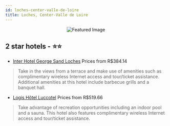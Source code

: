 ```yaml
---
id: loches-center-valle-de-loire
title: Loches, Center-Valle de Loire
---
```


<center><img src="https://i.travelapi.com/hotels/2000000/1700000/1690600/1690598/ff654b24_z.jpg" alt="Featured Image" /></center>


##  2 star hotels - ⭐️⭐️

-    [Inter Hotel George Sand Loches](https://us.hurb.com/hotels/loches/inter-hotel-george-sand-loches-JNP-JP671006?cmp=18055) Prices from R$384.14
   > Take in the views from a terrace and make use of amenities such as complimentary wireless Internet access and tour/ticket assistance. Additional amenities at this hotel include barbecue grills and a banquet hall.
-    [Logis Hôtel Luccotel](https://us.hurb.com/hotels/loches/logis-hotel-luccotel-JNP-JP808420?cmp=18055) Prices from R$519.66
   > Take advantage of recreation opportunities including an indoor pool and a sauna. This hotel also features complimentary wireless Internet access and tour/ticket assistance.
